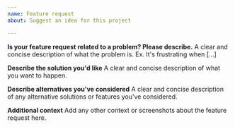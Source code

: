 ```yaml
---
name: Feature request
about: Suggest an idea for this project

---
```


**Is your feature request related to a problem? Please describe.**
A clear and concise description of what the problem is. Ex. It's frustrating when [...]

**Describe the solution you'd like**
A clear and concise description of what you want to happen.

**Describe alternatives you've considered**
A clear and concise description of any alternative solutions or features you've considered.

**Additional context**
Add any other context or screenshots about the feature request here.
